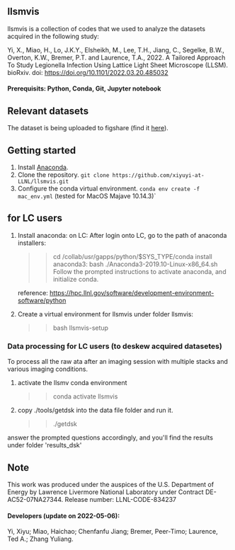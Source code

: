 ## llsmvis
llsmvis is a collection of codes that we used to analyze the datasets acquired in the following study:

Yi, X., Miao, H., Lo, J.K.Y., Elsheikh, M., Lee, T.H., Jiang, C., Segelke, B.W., Overton, K.W., Bremer, P.T. and Laurence, T.A., 2022. A Tailored Approach To Study Legionella Infection Using Lattice Light Sheet Microscope (LLSM). bioRxiv.
doi: https://doi.org/10.1101/2022.03.20.485032 

#### Prerequisits: Python, Conda, Git, Jupyter notebook

## Relevant datasets
The dataset is being uploaded to figshare (find it [here](https://figshare.com/articles/journal_contribution/Datasets_for_the_manuscript_titled_A_Tailored_Approach_to_Study_Legionella_Infection_Using_Lattice_Light_Sheet_Microscope_LLSM_/19694809?file=34982371)).


## Getting started
1. Install [Anaconda](https://docs.anaconda.com/anaconda/install/).
2. Clone the repository.
`git clone https://github.com/xiyuyi-at-LLNL/llsmvis.git`
3. Configure the conda virtual environment.
`conda env create -f mac_env.yml` (tested for MacOS Majave 10.14.3)`


## for LC users
1. Install anaconda:
   on LC:
   After login onto LC, go to the path of anaconda installers:
   >> cd /collab/usr/gapps/python/$SYS_TYPE/conda
   install anaconda3: 
   >> bash ./Anaconda3-2019.10-Linux-x86_64.sh
   Follow the prompted instructions to activate anaconda, and initialize conda.

   reference: https://hpc.llnl.gov/software/development-environment-software/python
 
2. Create a virtual environment for llsmvis under folder llsmvis:	
   >> bash llsmvis-setup



### Data processing for LC users (to deskew acquired datasetes)
To process all the raw ata after an imaging session with multiple stacks and various imaging conditions.
1. activate the llsmv conda environment 
    >> conda activate llsmvis 
2. copy ./tools/getdsk into the data file folder and run it.
    >> ./getdsk  

answer the prompted questions accordingly, and you'll find the results under folder 'results_dsk'


## Note
This work was produced under the auspices of the U.S. Department of Energy by
Lawrence Livermore National Laboratory under Contract DE-AC52-07NA27344. Release number: LLNL-CODE-834237

#### Developers (update on 2022-05-06):
Yi, Xiyu; Miao, Haichao; Chenfanfu Jiang; Bremer, Peer-Timo; Laurence, Ted A.; Zhang Yuliang.
